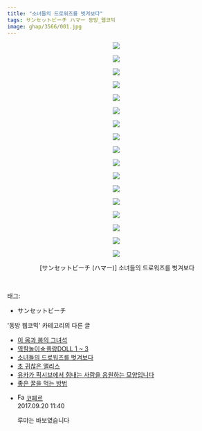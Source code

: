 ```yaml
---
title: "소녀들의 드로워즈를 벗겨보다"
tags: サンセットビーチ ハマー 동방_웹코믹
image: ghap/3566/001.jpg
---
```

<div class="article">
<p style="text-align: center; clear: none; float: none;"><img src="{{ site.nasurl }}/ghap/3566/001.jpg"/></p>
<p style="text-align: center; clear: none; float: none;"><img src="{{ site.nasurl }}/ghap/3566/002.jpg"/></p>
<p style="text-align: center; clear: none; float: none;"><img src="{{ site.nasurl }}/ghap/3566/003.jpg"/></p>
<p style="text-align: center; clear: none; float: none;"><img src="{{ site.nasurl }}/ghap/3566/004.jpg"/></p>
<p style="text-align: center; clear: none; float: none;"><img src="{{ site.nasurl }}/ghap/3566/005.jpg"/></p>
<p style="text-align: center; clear: none; float: none;"><img src="{{ site.nasurl }}/ghap/3566/006.jpg"/></p>
<p style="text-align: center; clear: none; float: none;"><img src="{{ site.nasurl }}/ghap/3566/007.jpg"/></p>
<p style="text-align: center; clear: none; float: none;"><img src="{{ site.nasurl }}/ghap/3566/008.jpg"/></p>
<p style="text-align: center; clear: none; float: none;"><img src="{{ site.nasurl }}/ghap/3566/009.jpg"/></p>
<p style="text-align: center; clear: none; float: none;"><img src="{{ site.nasurl }}/ghap/3566/010.jpg"/></p>
<p style="text-align: center; clear: none; float: none;"><img src="{{ site.nasurl }}/ghap/3566/011.jpg"/></p>
<p style="text-align: center; clear: none; float: none;"><img src="{{ site.nasurl }}/ghap/3566/012.jpg"/></p>
<p style="text-align: center; clear: none; float: none;"><img src="{{ site.nasurl }}/ghap/3566/013.jpg"/></p>
<p style="text-align: center; clear: none; float: none;"><img src="{{ site.nasurl }}/ghap/3566/014.jpg"/></p>
<p style="text-align: center; clear: none; float: none;"><img src="{{ site.nasurl }}/ghap/3566/015.jpg"/></p>
<p style="text-align: center; clear: none; float: none;"><img src="{{ site.nasurl }}/ghap/3566/016.jpg"/></p>
<p style="text-align: center; clear: none; float: none;"><img src="{{ site.nasurl }}/ghap/3566/017.jpg"/></p>
<p style="text-align: center; clear: none; float: none;"> [サンセットビーチ (ハマー)] 소녀들의 드로워즈를 벗겨보다</p>
<p><br/></p>
</div><div class="tagTrail">
<p>태그: </p>
<ul>
<li>サンセットビーチ</li>
</ul>
</div><div class="another">
<p>'동방 웹코믹' 카테고리의 다른 글</p>
<ul>
<li><a href="/2017-07-17-ghap_3568">이 몸과 봄의 그녀석</a></li>
<li><a href="/2017-07-17-ghap_3567">역할놀이☆플랑DOLL 1 ~ 3</a></li>
<li><a href="/2017-07-17-ghap_3566">소녀들의 드로워즈를 벗겨보다</a></li>
<li><a href="/2017-07-17-ghap_3565">초 귀찮은 앨리스</a></li>
<li><a href="/2017-07-17-ghap_3564">유카가 픽시브에서 힘내는 사람을 응원하는 모양입니다</a></li>
<li><a href="/2017-07-17-ghap_3563">좋은 꿀을 먹는 방법</a></li>
</ul>
</div><div class="cb_module cb_fluid">
<div class="cb_wrt cb_profile">
<div class="comment">
<ul>
<li class="cb_thumb_off" id="comment15086917">
<div class="cb_comment_area">
<div class="cb_info_area">
<div class="cb_section">
<span class="cb_nick_name"><img alt="Favicon of http://blog.naver.com/berpo77/221060134998" height="16" onerror="this.onerror=null;this.parentNode.removeChild(this)" src="http://blog.naver.com/favicon.ico" width="16"/> <a href="http://blog.naver.com/berpo77/221060134998" onclick="return openLinkInNewWindow(this)">코페르</a></span>
</div>
<div class="cb_section">
<span class="cb_date">2017.09.20 11:40 </span>
</div>
</div>
<div class="cb_dsc_comment">
<p class="cb_dsc">
											루먀는 바보였습니다
										</p>
</div>
</div></li>
</ul>
</div>
</div><!-- commentList close -->
</div>